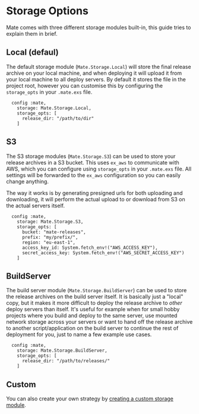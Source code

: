 # Storage Options
Mate comes with three different storage modules built-in, this guide tries to explain them in brief.

## Local (defaul)
The default storage module (`Mate.Storage.Local`) will store the final release archive on your local machine, and when deploying it will upload it from your local machine to all deploy servers. By default it stores the file in the project root, however you can customise this by configuring the `storage_opts` in your `.mate.exs` file.

      config :mate,
        storage: Mate.Storage.Local,
        storage_opts: [
          release_dir: "/path/to/dir"
        ]

## S3
The S3 storage modules  (`Mate.Storage.S3`) can be used to store your release archives in a S3 bucket. This uses `ex_aws` to communicate with AWS, which you can configure using `storage_opts` in your `.mate.exs` file. All settings will be forwarded to the `ex_aws` configuration so you can easily change anything.

The way it works is by generating presigned urls for both uploading and downloading, it will perform the actual upload to or download from S3 on the actual servers itself.

      config :mate,
        storage: Mate.Storage.S3,
        storage_opts: [
          bucket: "mate-releases",
          prefix: "my/prefix/",
          region: "eu-east-1",
          access_key_id: System.fetch_env!("AWS_ACCESS_KEY"),
          secret_access_key: System.fetch_env!("AWS_SECRET_ACCESS_KEY")
        ]

## BuildServer
The build server module (`Mate.Storage.BuildServer`) can be used to store the release archives on the build server itself. It is basically just a "local" copy, but it makes it more difficult to deploy the release archive to *other* deploy servers than itself. It's useful for example when for small hobby projects where you build and deploy to the same server, use mounted network storage across your servers or want to hand off the release archive to another script/application on the build server to continue the rest of deployment for you, just to name a few example use cases.

      config :mate,
        storage: Mate.Storage.BuildServer,
        storage_opts: [
          release_dir: "/path/to/releases/"
        ]

## Custom
You can also create your own strategy by [creating a custom storage module](how_to/custom_storage.md).
